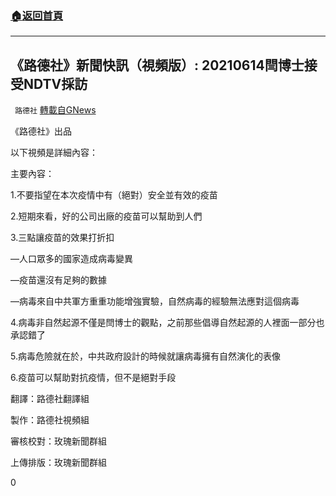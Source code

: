 ###  [:house:返回首頁](https://github.com/ourhimalayas/txt)
---

## 《路德社》新聞快訊（視頻版）: 20210614閆博士接受NDTV採訪
` 路德社` [轉載自GNews](https://gnews.org/zh-hans/1325724/)

《路德社》出品

以下視頻是詳細內容：

主要內容：

1.不要指望在本次疫情中有（絕對）安全並有效的疫苗

2.短期來看，好的公司出廠的疫苗可以幫助到人們

3.三點讓疫苗的效果打折扣

—人口眾多的國家造成病毒變異

—疫苗還沒有足夠的數據

—病毒來自中共軍方重重功能增強實驗，自然病毒的經驗無法應對這個病毒

4.病毒非自然起源不僅是閆博士的觀點，之前那些倡導自然起源的人裡面一部分也承認錯了

5.病毒危險就在於，中共政府設計的時候就讓病毒擁有自然演化的表像

6.疫苗可以幫助對抗疫情，但不是絕對手段



翻譯：路德社翻譯組

製作：路德社視頻組

審核校對：玫瑰新聞群組

上傳排版：玫瑰新聞群組

0
